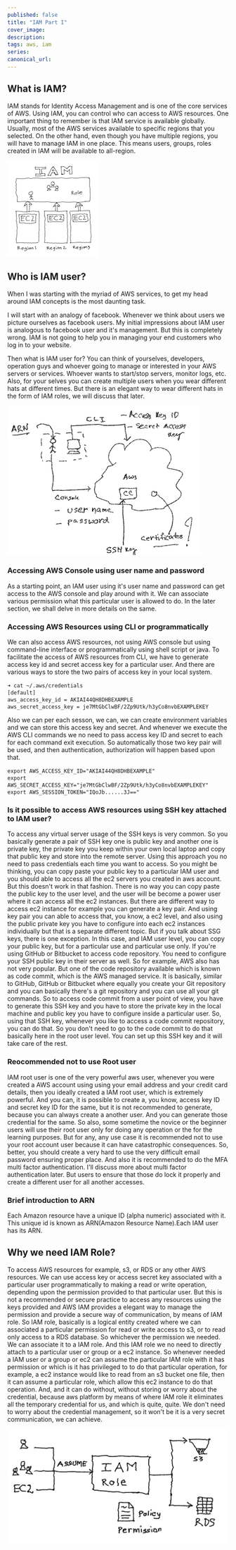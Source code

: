 ```yaml
---
published: false
title: "IAM Part I"
cover_image:
description:
tags: aws, iam
series:
canonical_url:
---
```


## What is IAM?
IAM stands for Identity Access Management and is one of the core services of AWS. Using IAM, you can control who can access to AWS resources. One important thing to remember is that IAM service is available globally. Usually, most of the AWS services available to specific regions that you selected. On the other hand, even though you have multiple regions, you will have to manage IAM in one place. This means users, groups, roles created in IAM will be available to all-region.


![IAM Global Service](./assets/1-iam.png)

## Who is IAM user? 
When I was starting with the myriad of AWS services, to get my head around IAM concepts is the most daunting task. 

I will start with an analogy of facebook. Whenever we think about users we picture ourselves as facebook users. My initial impressions about IAM user is analogous to facebook user and it's management. But this is completely wrong. IAM is not going to help you in managing your end customers who log in to your website. 

Then what is IAM user for? You can think of yourselves, developers, operation guys and whoever going to manage or interested in your AWS servers or services. Whoever wants to start/stop servers, monitor logs, etc. Also, for your selves you can create multiple users when you wear different hats at different times. But there is an elegant way to wear different hats in the form of IAM roles, we will discuss that later. 

![IAM Users](./assets/2-iam.png)

### Accessing AWS Console using user name and password
As a starting point, an IAM user using it's user name and password can get access to the AWS console and play around with it. We can associate various permission what this particular user is allowed to do. In the later section, we shall delve in more details on the same.

### Accessing AWS Resources using CLI or programmatically
We can also access AWS resources, not using AWS console but using command-line interface or programmatically using shell script or java. To facilitate the access of AWS resources from CLI, we have to generate access key id and secret access key for a particular user. And there are various ways to store the two pairs of access key in your local system.

```
➜ cat ~/.aws/credentials
[default]
aws_access_key_id = AKIAI44QH8DHBEXAMPLE
aws_secret_access_key = je7MtGbClwBF/2Zp9Utk/h3yCo8nvbEXAMPLEKEY
```



Also we can per each sesson, we can, we can create environment variables and we can store this access key and secret. And whenever we execute the AWS CLI commands we no need to pass access key ID and secret to each for each command exit execution. So automatically those two key pair will be used, and then authentication, authorization will happen based upon that.

```
export AWS_ACCESS_KEY_ID="AKIAI44QH8DHBEXAMPLE"
export AWS_SECRET_ACCESS_KEY="je7MtGbClwBF/2Zp9Utk/h3yCo8nvbEXAMPLEKEY"
export AWS_SESSION_TOKEN="IQoJb......3J=="
```



### Is it possible to access AWS resources using SSH key attached to IAM user?

To access any virtual server usage of the SSH keys is very common. So you basically generate a pair of SSH key one is public key and another one is private key, the private key you keep within your own local laptop and copy that public key and store into the remote server. Using this approach you no need to pass credentials each time you want to access. So you might be thinking, you can copy paste your public key to a particular IAM user and you should able to access all the ec2 servers you created in aws account. But this doesn't work in that fashion. There is no way you can copy paste the public key to the user level, and the user will be become a power user where it can access all the ec2 instances. But there are different way to access ec2 instance for example you can generate a key pair. And using key pair you can able to access that, you know, a ec2 level, and also using the public private key you have to configure into each ec2 instances individually but that is a separate different topic. But if you talk about SSG keys, there is one exception. In this case, and IAM user level, you can copy your public key, but for a particular use and particular use only. If you're using GitHub or Bitbucket to access code repository. You need to configure your SSH public key in their server as well. So for example, AWS also has not very popular. But one of the code repository available which is known as code commit, which is the AWS managed service. It is basically, similar to GitHub, GitHub or Bitbucket where equally you create your Git repository and you can basically there's a git repository and you can use all your git commands. So to access code commit from a user point of view, you have to generate this SSH key and you have to store the private key in the local machine and public key you have to configure inside a particular user. So, using that SSH key, whenever you like to access a code commit repository, you can do that. So you don't need to go to the code commit to do that basically here in the root user level. You can set up this SSH key and it will take care of the rest. 

### Reocommended not to use Root user
IAM root user is one of the very powerful aws user, whenever you were created a AWS account using using your email address and your credit card details, then you ideally created a IAM root user, which is extremely powerful. And you can, it is possible to create a, you know, access key ID and secret key ID for the same, but it is not recommended to generate, because you can always create a another user. And you can generate those credential for the same. So also, some sometime the novice or the beginner users will use their root user only for doing any operation or the for the learning purposes. But for any, any use case it is recommended not to use your root account user because it can have catastrophic consequences. So, better, you should create a very hard to use the very difficult email password ensuring proper place. And also it is recommended to do the MFA multi factor authentication. I'll discuss more about multi factor authentication later. But users to ensure that those do lock it properly and create a different user for all another accesses. 


### Brief introduction to ARN
Each Amazon resource have a unique ID (alpha numeric) associated with it. This unique id is known as ARN(Amazon Resource Name).Each IAM user has its ARN. 

## Why we need IAM Role?
To access AWS resources for example, s3, or RDS or any other AWS resources. We can use access key or access secret key associated with a particular user programmatically to making a read or write operation, depending upon the permission provided to that particular user. But this is not a recommended or secure practice to access any resources using the keys provided and AWS IAM provides a elegant way to manage the permission and provide a secure way of communication, by means of IAM role. So IAM role, basically is a logical entity created where we can associated a particular permission for read or write access to s3, or to read only access to a RDS database. So whichever the permission we needed. We can associate it to a IAM role. And this IAM role we no need to directly attach to a particular user or group or a ec2 instance. So whenever needed a IAM user or a group or ec2 can assume the particular IAM role with it has permission or which is it has privileged to to do that particular operation, for example, a ec2 instance would like to read from an s3 bucket one file, then it can assume a particular role, which allow this ec2 instance to do that operation. And, and it can do without, without storing or worry about the credential, because aws platform by means of where IAM role it eliminates all the temporary credential for us, and which is quite, quite. We don't need to worry about the credential management, so it won't be it is a very secret communication, we can achieve.

![IAM Role](./assets/3-iam.png)